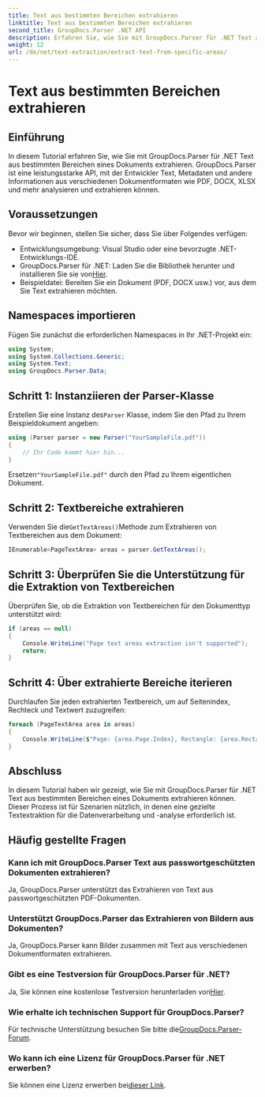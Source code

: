 ```yaml
---
title: Text aus bestimmten Bereichen extrahieren
linktitle: Text aus bestimmten Bereichen extrahieren
second_title: GroupDocs.Parser .NET API
description: Erfahren Sie, wie Sie mit GroupDocs.Parser für .NET Text aus bestimmten Dokumentbereichen extrahieren. Einfache Schritt-für-Schritt-Anleitung.
weight: 12
url: /de/net/text-extraction/extract-text-from-specific-areas/
---
```


# Text aus bestimmten Bereichen extrahieren

## Einführung
In diesem Tutorial erfahren Sie, wie Sie mit GroupDocs.Parser für .NET Text aus bestimmten Bereichen eines Dokuments extrahieren. GroupDocs.Parser ist eine leistungsstarke API, mit der Entwickler Text, Metadaten und andere Informationen aus verschiedenen Dokumentformaten wie PDF, DOCX, XLSX und mehr analysieren und extrahieren können.
## Voraussetzungen
Bevor wir beginnen, stellen Sie sicher, dass Sie über Folgendes verfügen:
- Entwicklungsumgebung: Visual Studio oder eine bevorzugte .NET-Entwicklungs-IDE.
-  GroupDocs.Parser für .NET: Laden Sie die Bibliothek herunter und installieren Sie sie von[Hier](https://releases.groupdocs.com/parser/net/).
- Beispieldatei: Bereiten Sie ein Dokument (PDF, DOCX usw.) vor, aus dem Sie Text extrahieren möchten.

## Namespaces importieren
Fügen Sie zunächst die erforderlichen Namespaces in Ihr .NET-Projekt ein:
```csharp
using System;
using System.Collections.Generic;
using System.Text;
using GroupDocs.Parser.Data;
```
## Schritt 1: Instanziieren der Parser-Klasse
 Erstellen Sie eine Instanz des`Parser` Klasse, indem Sie den Pfad zu Ihrem Beispieldokument angeben:
```csharp
using (Parser parser = new Parser("YourSampleFile.pdf"))
{
    // Ihr Code kommt hier hin...
}
```
 Ersetzen`"YourSampleFile.pdf"` durch den Pfad zu Ihrem eigentlichen Dokument.
## Schritt 2: Textbereiche extrahieren
 Verwenden Sie die`GetTextAreas()`Methode zum Extrahieren von Textbereichen aus dem Dokument:
```csharp
IEnumerable<PageTextArea> areas = parser.GetTextAreas();
```
## Schritt 3: Überprüfen Sie die Unterstützung für die Extraktion von Textbereichen
Überprüfen Sie, ob die Extraktion von Textbereichen für den Dokumenttyp unterstützt wird:
```csharp
if (areas == null)
{
    Console.WriteLine("Page text areas extraction isn't supported");
    return;
}
```
## Schritt 4: Über extrahierte Bereiche iterieren
Durchlaufen Sie jeden extrahierten Textbereich, um auf Seitenindex, Rechteck und Textwert zuzugreifen:
```csharp
foreach (PageTextArea area in areas)
{
    Console.WriteLine($"Page: {area.Page.Index}, Rectangle: {area.Rectangle}, Text: {area.Text}");
}
```

## Abschluss
In diesem Tutorial haben wir gezeigt, wie Sie mit GroupDocs.Parser für .NET Text aus bestimmten Bereichen eines Dokuments extrahieren können. Dieser Prozess ist für Szenarien nützlich, in denen eine gezielte Textextraktion für die Datenverarbeitung und -analyse erforderlich ist.

## Häufig gestellte Fragen
### Kann ich mit GroupDocs.Parser Text aus passwortgeschützten Dokumenten extrahieren?
Ja, GroupDocs.Parser unterstützt das Extrahieren von Text aus passwortgeschützten PDF-Dokumenten.
### Unterstützt GroupDocs.Parser das Extrahieren von Bildern aus Dokumenten?
Ja, GroupDocs.Parser kann Bilder zusammen mit Text aus verschiedenen Dokumentformaten extrahieren.
### Gibt es eine Testversion für GroupDocs.Parser für .NET?
 Ja, Sie können eine kostenlose Testversion herunterladen von[Hier](https://releases.groupdocs.com/).
### Wie erhalte ich technischen Support für GroupDocs.Parser?
 Für technische Unterstützung besuchen Sie bitte die[GroupDocs.Parser-Forum](https://forum.groupdocs.com/c/parser/17).
### Wo kann ich eine Lizenz für GroupDocs.Parser für .NET erwerben?
 Sie können eine Lizenz erwerben bei[dieser Link](https://purchase.groupdocs.com/buy).